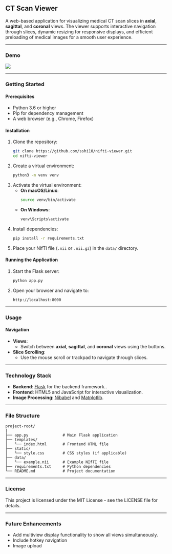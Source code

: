 ## **CT Scan Viewer**

A web-based application for visualizing medical CT scan slices in **axial**, **sagittal**, and **coronal** views. The viewer supports interactive navigation through slices, dynamic resizing for responsive displays, and efficient preloading of medical images for a smooth user experience.

---

### **Demo**

<div>
    <a href="https://www.loom.com/share/3b9c65b9edcb4534975aea915e06f72e">
    </a>
    <a href="https://www.loom.com/share/3b9c65b9edcb4534975aea915e06f72e">
      <img style="max-width:300px;" src="https://cdn.loom.com/sessions/thumbnails/3b9c65b9edcb4534975aea915e06f72e-0699934b0a07d77b-full-play.gif">
    </a>
  </div>

---

### **Getting Started**

#### **Prerequisites**
- Python 3.6 or higher
- Pip for dependency management
- A web browser (e.g., Chrome, Firefox)

#### **Installation**
1. Clone the repository:
   ```bash
   git clone https://github.com/sshi10/nifti-viewer.git
   cd nifti-viewer
   ```
2. Create a virtual environment:
   ```bash
   python3 -m venv venv
   ```
3. Activate the virtual environment:
   - **On macOS/Linux**:
     ```bash
     source venv/bin/activate
     ```
   - **On Windows**:
     ```bash
     venv\Scripts\activate
     ```
4. Install dependencies:
   ```bash
   pip install -r requirements.txt
   ```
5. Place your NIfTI file (`.nii` or `.nii.gz`) in the `data/` directory.

#### **Running the Application**
1. Start the Flask server:
   ```bash
   python app.py
   ```
2. Open your browser and navigate to:
   ```
   http://localhost:8000
   ```

---

### **Usage**

#### **Navigation**
- **Views**:
  - Switch between **axial**, **sagittal**, and **coronal** views using the buttons.
- **Slice Scrolling**:
  - Use the mouse scroll or trackpad to navigate through slices.

---

### **Technology Stack**
- **Backend**: [Flask](https://flask.palletsprojects.com/) for the backend framework..
- **Frontend**: HTML5 and JavaScript for interactive visualization.
- **Image Processing**: [Nibabel](https://nipy.org/nibabel/) and [Matplotlib](https://matplotlib.org/).

---

### **File Structure**
```
project-root/
|
├── app.py               # Main Flask application
├── templates/
│   └── index.html       # Frontend HTML file
├── static/
│   └── style.css        # CSS styles (if applicable)
├── data/
│   └── example.nii      # Example NIfTI file
├── requirements.txt     # Python dependencies
└── README.md            # Project documentation
```

---

### **License**
This project is licensed under the MIT License - see the LICENSE file for details.

---

### **Future Enhancements**
- Add multiview display functionality to show all views simultaneously.
- Include hotkey navigation
- Image upload